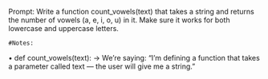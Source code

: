 Prompt:
    Write a function count_vowels(text) that takes a string and returns the number of vowels (a, e, i, o, u) in it. Make sure it works for both lowercase and uppercase letters.

    #Notes:
•	def count_vowels(text):  ->  We’re saying:
“I’m defining a function that takes a parameter called text — the user will give me a string.”